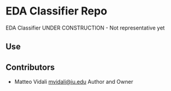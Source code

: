 # EDA Classifier Repo
EDA Classifier UNDER CONSTRUCTION - Not representative yet


## Use


## Contributors

 - Matteo Vidali [mvidali@iu.edu](mvidali@iu.edu)
    Author and Owner

    

